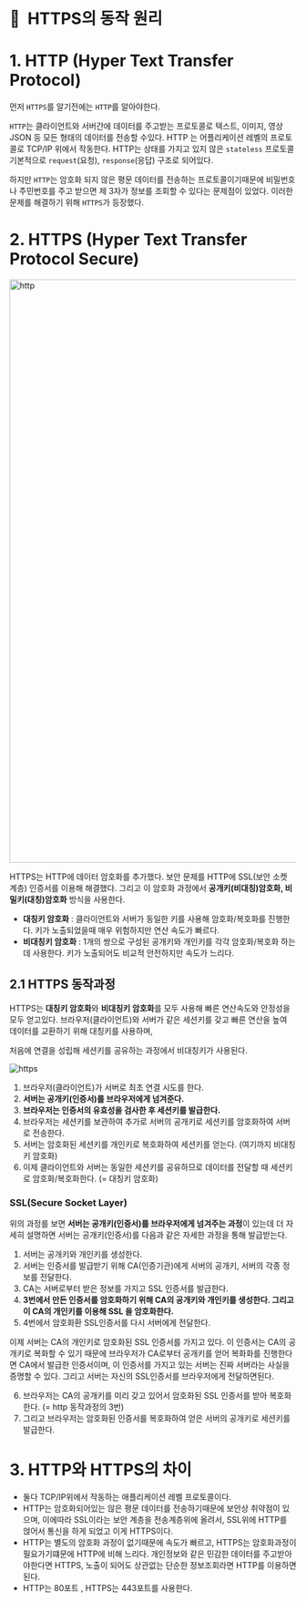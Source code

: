 # **📌**  HTTPS의 동작 원리

# 1. HTTP (Hyper Text Transfer Protocol)

먼저 `HTTPS`를 알기전에는 `HTTP`를 알아야한다.

`HTTP`는 클라이언트와 서버간에 데이터를 주고받는 프로토콜로 텍스트, 이미지, 영상 JSON 등 모든 형태의 데이터를 전송할 수있다. HTTP 는 어플리케이션 레벨의 프로토콜로 TCP/IP 위에서 작동한다. HTTP는 상태를 가지고 있지 않은 `stateless` 프로토콜 기본적으로 `request`(요청), `response`(응답) 구조로 되어있다.

하지만 `HTTP`는 암호화 되지 않은 평문 데이터를 전송하는 프로토콜이기때문에 비밀번호나 주민번호를 주고 받으면 제 3자가 정보를 조회할 수 있다는 문제점이 있었다. 이러한 문제를 해결하기 위해 `HTTPS`가 등장했다.

# 2. HTTPS (Hyper Text Transfer Protocol Secure)

<img width="1024" alt="http" src="https://github.com/princenim/TIL/assets/59499600/775868d0-aa4f-4af0-8af1-63ef6518908a">

HTTPS는 HTTP에 데이터 암호화를 추가했다. 보안 문제를 HTTP에 SSL(보안 소켓 계층) 인증서를 이용해 해결했다. 그리고 이 암호화 과정에서 **공개키(비대칭)암호화, 비밀키(대칭)암호화** 방식을 사용한다.

- **대칭키 암호화** : 클라이언트와 서버가 동일한 키를 사용해 암호화/복호화를 진행한다. 키가 노출되었을때 매우 위험하지만 연산 속도가 빠르다.
- **비대칭키 암호화** : 1개의 쌍으로 구성된 공개키와 개인키를 각각 암호화/복호화 하는데 사용한다. 키가 노출되어도 비교적 안전하지만 속도가 느리다.

## 2.1 HTTPS 동작과정

HTTPS는 **대칭키 암호화**와 **비대칭키 암호화**를 모두 사용해 빠른 연산속도와 안정성을 모두 얻고있다. 브라우저(클라이언트)와 서버가 같은 세션키를 갖고 빠른 연산을 높여 데이터를 교환하기 위해 대칭키를 사용하며,

처음에 연결을 성립해 세션키를 공유하는 과정에서 비대칭키가 사용된다.

![https](https://github.com/princenim/TIL/assets/59499600/8551d85d-2bf2-4595-ba22-a60ed865e01e)

1. 브라우저(클라이언트)가 서버로 최초 연결 시도를 한다.
2. **서버는 공개키(인증서)를 브라우저에게 넘겨준다.**
3. **브라우저는 인증서의 유효성을 검사한 후 세션키를 발급한다.**
4. 브라우저는 세션키를 보관하여 추가로 서버의 공개키로 세션키를 암호화하여 서버로 전송한다.
5. 서버는 암호화된 세션키를 개인키로 복호화하여 세션키를 얻는다.  (여기까지 비대칭키 암호화)
6. 이제 클라이언트와 서버는 동일한 세션키를 공유하므로 데이터를 전달할 때 세션키로 암호화/복호화한다. (= 대칭키 암호화)

### SSL(Secure Socket Layer)

위의 과정를 보면 **서버는 공개키(인증서)를 브라우저에게 넘겨주는 과정**이 있는데 더 자세히 설명하면 서버는 공개키(인증서)를 다음과 같은 자세한 과정을 통해 발급받는다.

1. 서버는 공개키와 개인키를 생성한다.
2. 서버는 인증서를 발급받기 위해 CA(인증기관)에게 서버의 공개키, 서버의 각종 정보를 전달한다.
3. CA는 서버로부터 받은 정보를 가지고 SSL 인증서를 발급한다.
4. **3번에서 만든 인증서를 암호화하기 위해 CA의 공개키와 개인키를 생성한다. 그리고 이 CA의 개인키를 이용해 SSL 을 암호화한다.**
5. 4번에서 암호화환 SSL인증서를 다시 서버에게 전달한다.

이제 서버는 CA의 개인키로 암호화된 SSL 인증서를 가지고 있다. 이 인증서는 CA의 공개키로 복화할 수 있기 때문에 브라우저가 CA로부터 공개키를 얻어 복화화를 진행한다면 CA에서 발급한 인증서이며, 이 인증서를 가지고 있는 서버는 진짜 서버라는 사실을 증명할 수 있다. 그리고 서버는 자신의 SSL인증서를 브라우저에게 전달하면된다.

6. 브라우저는 CA의 공개키를 미리 갖고 있어서 암호화된 SSL 인증서를 받아 복호화한다. (= http 동작과정의 3번)
7. 그리고 브라우저는 암호화된 인증서를 복호화하여 얻은 서버의 공개키로 세션키를 발급한다.

# 3. HTTP와 HTTPS의 차이

- 둘다 TCP/IP위에서 작동하는 애플리케이션 레벨 프로토콜이다.
- HTTP는 암호화되어있는 않은 평문 데이터를 전송하기때문에 보안상 취약점이 있으며, 이에따라 SSL이라는 보안 계층을 전송계층위에 올려서, SSL위에  HTTP를 얹어서 통신을 하게 되었고 이게 HTTPS이다.
- HTTP는 별도의 암호화 과정이 없기때문에 속도가 빠르고, HTTPS는 암호화과정이 필요가기떄문에 HTTP에 비해 느리다. 개인정보와 같은 민감한 데이터를 주고받아야한다면 HTTPS, 노출이 되어도 상관없는 단순한 정보조회라면 HTTP를 이용하면 된다.
- HTTP는 80포트 , HTTPS는 443포트를 사용한다.